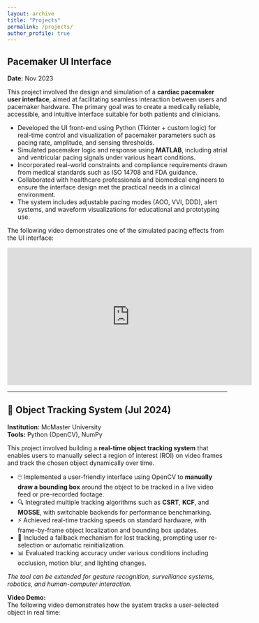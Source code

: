 ```yaml
---
layout: archive
title: "Projects"
permalink: /projects/
author_profile: true
---
```


## Pacemaker UI Interface

**Date:** Nov 2023  

This project involved the design and simulation of a **cardiac pacemaker user interface**, aimed at facilitating seamless interaction between users and pacemaker hardware. The primary goal was to create a medically reliable, accessible, and intuitive interface suitable for both patients and clinicians.

- Developed the UI front-end using Python (Tkinter + custom logic) for real-time control and visualization of pacemaker parameters such as pacing rate, amplitude, and sensing thresholds.
- Simulated pacemaker logic and response using **MATLAB**, including atrial and ventricular pacing signals under various heart conditions.
- Incorporated real-world constraints and compliance requirements drawn from medical standards such as ISO 14708 and FDA guidance.
- Collaborated with healthcare professionals and biomedical engineers to ensure the interface design met the practical needs in a clinical environment.
- The system includes adjustable pacing modes (AOO, VVI, DDD), alert systems, and waveform visualizations for educational and prototyping use.

The following video demonstrates one of the simulated pacing effects from the UI interface:

<iframe width="560" height="315"
  src="https://www.youtube.com/embed/pcIr2zrzdNA"
  title="Pacemaker UI Simulation"
  frameborder="0"
  allow="accelerometer; autoplay; clipboard-write; encrypted-media; gyroscope; picture-in-picture; web-share"
  allowfullscreen>
</iframe>

---
## 🎥 Object Tracking System (Jul 2024)

<p><strong>Institution:</strong> McMaster University<br>
<strong>Tools:</strong> Python (OpenCV), NumPy</p>

<p>This project involved building a <strong>real-time object tracking system</strong> that enables users to manually select a region of interest (ROI) on video frames and track the chosen object dynamically over time.</p>

<ul>
  <li>🖱️ Implemented a user-friendly interface using OpenCV to <strong>manually draw a bounding box</strong> around the object to be tracked in a live video feed or pre-recorded footage.</li>
  <li>🔍 Integrated multiple tracking algorithms such as <strong>CSRT</strong>, <strong>KCF</strong>, and <strong>MOSSE</strong>, with switchable backends for performance benchmarking.</li>
  <li>⚡ Achieved real-time tracking speeds on standard hardware, with frame-by-frame object localization and bounding box updates.</li>
  <li>🔁 Included a fallback mechanism for lost tracking, prompting user re-selection or automatic reinitialization.</li>
  <li>📊 Evaluated tracking accuracy under various conditions including occlusion, motion blur, and lighting changes.</li>
</ul>

<p><em>The tool can be extended for gesture recognition, surveillance systems, robotics, and human-computer interaction.</em></p>

<p><strong>Video Demo:</strong><br>
The following video demonstrates how the system tracks a user-selected object in real time:</p>



